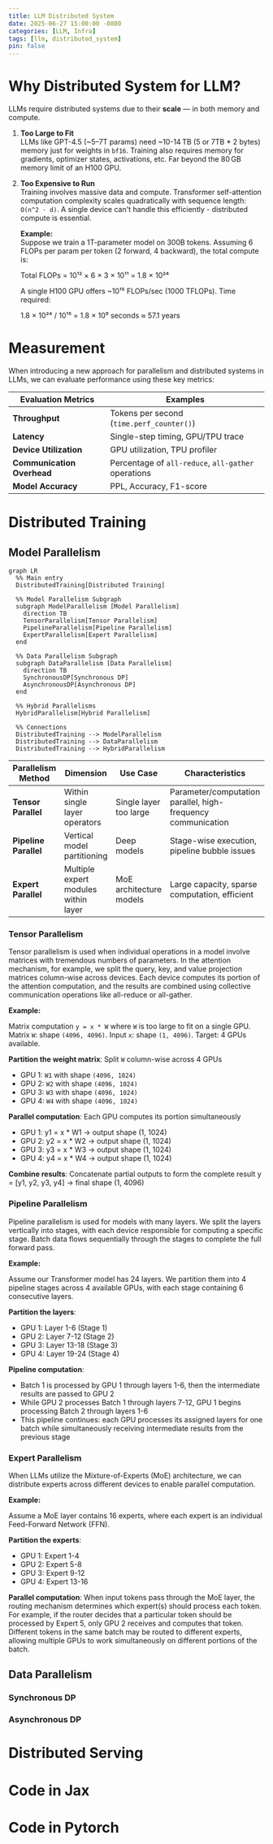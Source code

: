 ```yaml
---
title: LLM Distributed System
date: 2025-06-27 15:00:00 -0800
categories: [LLM, Infra]
tags: [llm, distributed_system]
pin: false
---
```


# Why Distributed System for LLM?
LLMs require distributed systems due to their **scale** — in both memory and compute.

1. **Too Large to Fit**  
   LLMs like GPT-4.5 (~5–7T params) need ~10-14 TB (5 or 7TB * 2 bytes) memory just for weights in `bf16`. Training also requires memory for gradients, optimizer states, activations, etc. Far beyond the 80 GB memory limit of an H100 GPU.

2. **Too Expensive to Run**  
   Training involves massive data and compute. Transformer self-attention computation complexity scales quadratically with sequence length:  `O(n^2 · d)`. A single device can't handle this efficiently - distributed compute is essential. 
   
   **Example:**  
   Suppose we train a 1T-parameter model on 300B tokens. Assuming 6 FLOPs per param per token (2 forward, 4 backward), the total compute is:

   Total FLOPs = 10¹² × 6 × 3 × 10¹¹ = 1.8 × 10²⁴

   A single H100 GPU offers ~10¹⁵ FLOPs/sec (1000 TFLOPs). Time required:

   1.8 × 10²⁴ / 10¹⁵ = 1.8 × 10⁹ seconds ≈ 57.1 years

# Measurement
When introducing a new approach for parallelism and distributed systems in LLMs, we can evaluate performance using these key metrics:

| Evaluation Metrics         | Examples                                             |
|----------------------------|------------------------------------------------------|
| **Throughput**             | Tokens per second (`time.perf_counter()`)            |
| **Latency**                | Single-step timing, GPU/TPU trace                    |
| **Device Utilization**     | GPU utilization, TPU profiler    |
| **Communication Overhead** | Percentage of `all-reduce`, `all-gather` operations  |
| **Model Accuracy**         | PPL, Accuracy, F1-score       |                           |

# Distributed Training

## Model Parallelism

```mermaid
graph LR
  %% Main entry
  DistributedTraining[Distributed Training]

  %% Model Parallelism Subgraph
  subgraph ModelParallelism [Model Parallelism]
    direction TB
    TensorParallelism[Tensor Parallelism]
    PipelineParallelism[Pipeline Parallelism]
    ExpertParallelism[Expert Parallelism]
  end

  %% Data Parallelism Subgraph
  subgraph DataParallelism [Data Parallelism]
    direction TB
    SynchronousDP[Synchronous DP]
    AsynchronousDP[Asynchronous DP]
  end

  %% Hybrid Parallelisms
  HybridParallelism[Hybrid Parallelism]

  %% Connections
  DistributedTraining --> ModelParallelism
  DistributedTraining --> DataParallelism
  DistributedTraining --> HybridParallelism
```

| **Parallelism Method** | **Dimension** | **Use Case** | **Characteristics** | **Representative Framework** |
|---|---|---|---|---|
| **Tensor Parallel** | Within single layer operators | Single layer too large | Parameter/computation parallel, high-frequency communication | Megatron-LM |
| **Pipeline Parallel** | Vertical model partitioning | Deep models | Stage-wise execution, pipeline bubble issues | GPipe |
| **Expert Parallel** | Multiple expert modules within layer | MoE architecture models | Large capacity, sparse computation, efficient | Switch Transformer, GShard |

### Tensor Parallelism
Tensor parallelism is used when individual operations in a model involve matrices with tremendous numbers of parameters. In the attention mechanism, for example, we split the query, key, and value projection matrices column-wise across devices. Each device computes its portion of the attention computation, and the results are combined using collective communication operations like all-reduce or all-gather.

**Example:**

Matrix computation `y = x * W` where `W` is too large to fit on a single GPU. Matrix `W`: shape `(4096, 4096)`. Input `x`: shape `(1, 4096)`. Target: 4 GPUs available. 

**Partition the weight matrix**: Split `W` column-wise across 4 GPUs
- GPU 1: `W1` with shape `(4096, 1024)`
- GPU 2: `W2` with shape `(4096, 1024)` 
- GPU 3: `W3` with shape `(4096, 1024)`
- GPU 4: `W4` with shape `(4096, 1024)`

**Parallel computation**: Each GPU computes its portion simultaneously
- GPU 1: y1 = x * W1  → output shape (1, 1024)
- GPU 2: y2 = x * W2  → output shape (1, 1024)
- GPU 3: y3 = x * W3  → output shape (1, 1024)
- GPU 4: y4 = x * W4  → output shape (1, 1024)

**Combine results**: Concatenate partial outputs to form the complete result y = [y1, y2, y3, y4]  → final shape (1, 4096)


### Pipeline Parallelism

Pipeline parallelism is used for models with many layers. We split the layers vertically into stages, with each device responsible for computing a specific stage. Batch data flows sequentially through the stages to complete the full forward pass.

**Example:**

Assume our Transformer model has 24 layers. We partition them into 4 pipeline stages across 4 available GPUs, with each stage containing 6 consecutive layers.

**Partition the layers**:
- GPU 1: Layer 1-6 (Stage 1)
- GPU 2: Layer 7-12 (Stage 2)
- GPU 3: Layer 13-18 (Stage 3)
- GPU 4: Layer 19-24 (Stage 4)

**Pipeline computation**:
- Batch 1 is processed by GPU 1 through layers 1-6, then the intermediate results are passed to GPU 2
- While GPU 2 processes Batch 1 through layers 7-12, GPU 1 begins processing Batch 2 through layers 1-6
- This pipeline continues: each GPU processes its assigned layers for one batch while simultaneously receiving intermediate results from the previous stage

### Expert Parallelism  
When LLMs utilize the Mixture-of-Experts (MoE) architecture, we can distribute experts across different devices to enable parallel computation.

**Example:**

Assume a MoE layer contains 16 experts, where each expert is an individual Feed-Forward Network (FFN).

**Partition the experts**:
- GPU 1: Expert 1-4
- GPU 2: Expert 5-8
- GPU 3: Expert 9-12
- GPU 4: Expert 13-16

**Parallel computation**:
When input tokens pass through the MoE layer, the routing mechanism determines which expert(s) should process each token. For example, if the router decides that a particular token should be processed by Expert 5, only GPU 2 receives and computes that token. Different tokens in the same batch may be routed to different experts, allowing multiple GPUs to work simultaneously on different portions of the batch.
    
## Data Parallelism
### Synchronous DP
### Asynchronous DP

# Distributed Serving

# Code in Jax

# Code in Pytorch
